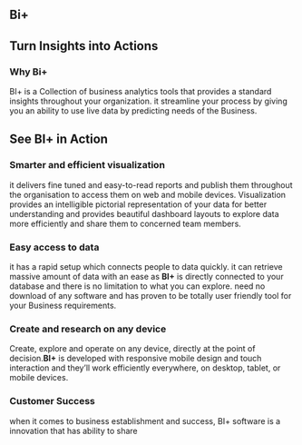## Bi+

## Turn Insights into Actions

###  Why Bi+
BI+ is a Collection of business analytics tools that provides a standard insights throughout your organization. it streamline your process by giving you an ability to use live data by predicting needs of the Business.
 
 ## See BI+ in Action
 
### Smarter and efficient visualization

it delivers fine tuned and easy-to-read reports and publish them throughout the organisation to access them on web and mobile devices. Visualization provides an intelligible pictorial representation of your data for better understanding and provides beautiful dashboard layouts to explore data more efficiently and share them to concerned team members.

### Easy access to data 

it has a rapid setup which connects people to data quickly. it can retrieve massive amount of data with an ease as **BI+** is directly connected to your database and there is no limitation to what you can explore. need no download of any software and has proven to be totally user friendly tool for your Business requirements.

### Create and research on any device

Create, explore and operate on any device, directly at the point of decision.**BI+** is developed with responsive mobile design and touch interaction and they’ll work efficiently everywhere, on desktop, tablet, or mobile devices.

### Customer Success

when it comes to business establishment and success, BI+ software is a innovation that has ability to share 
<!--stackedit_data:
eyJoaXN0b3J5IjpbMTEwODU1NTMyXX0=
-->